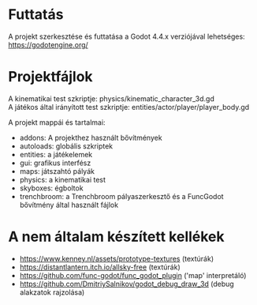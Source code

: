 # Futtatás
A projekt szerkesztése és futtatása a Godot 4.4.x verziójával lehetséges: https://godotengine.org/

# Projektfájlok 
A kinematikai test szkriptje: physics/kinematic_character_3d.gd  
A játékos által irányított test szkriptje: entities/actor/player/player_body.gd

A projekt mappái és tartalmai:
- addons: A projekthez használt bővítmények
- autoloads: globális szkriptek
- entities: a játékelemek
- gui: grafikus interfész
- maps: játszahtó pályák
- physics: a kinematikai test
- skyboxes: égboltok
- trenchbroom: a Trenchbroom pályaszerkesztő és a FuncGodot bővítmény által használt fájlok

# A nem általam készített kellékek
- https://www.kenney.nl/assets/prototype-textures (textúrák)
- https://distantlantern.itch.io/allsky-free (textúrák)
- https://github.com/func-godot/func_godot_plugin ('map' interpretáló)
- https://github.com/DmitriySalnikov/godot_debug_draw_3d (debug alakzatok rajzolása)
